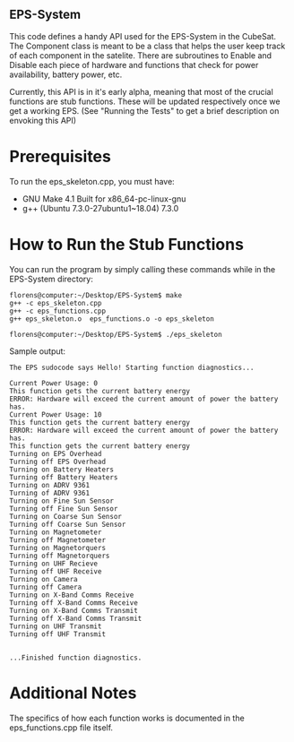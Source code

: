 ## EPS-System

This code defines a handy API used for the EPS-System in the CubeSat. The Component class
is meant to be a class that helps the user keep track of each component in the 
satelite. There are subroutines to Enable and Disable each piece of hardware and functions that check for power availability, battery power, etc.

Currently, this API is in it's early alpha, meaning that most of the crucial
functions are stub functions. These will be updated respectively once we get a working
EPS. (See "Running the Tests" to get a brief description on envoking this API)

# Prerequisites

To run the eps_skeleton.cpp, you must have:

- GNU Make 4.1 Built for x86_64-pc-linux-gnu
- g++ (Ubuntu 7.3.0-27ubuntu1~18.04) 7.3.0

# How to Run the Stub Functions

You can run the program by simply calling these commands while in the EPS-System
directory:

```
florens@computer:~/Desktop/EPS-System$ make
g++ -c eps_skeleton.cpp
g++ -c eps_functions.cpp
g++ eps_skeleton.o  eps_functions.o -o eps_skeleton

florens@computer:~/Desktop/EPS-System$ ./eps_skeleton 
```
Sample output:

```
The EPS sudocode says Hello! Starting function diagnostics...

Current Power Usage: 0
This function gets the current battery energy
ERROR: Hardware will exceed the current amount of power the battery has.
Current Power Usage: 10
This function gets the current battery energy
ERROR: Hardware will exceed the current amount of power the battery has.
This function gets the current battery energy
Turning on EPS Overhead
Turning off EPS Overhead
Turning on Battery Heaters
Turning off Battery Heaters
Turning on ADRV 9361
Turning of ADRV 9361
Turning on Fine Sun Sensor
Turning off Fine Sun Sensor
Turning on Coarse Sun Sensor
Turning off Coarse Sun Sensor
Turning on Magnetometer
Turning off Magnetometer
Turning on Magnetorquers
Turning off Magnetorquers
Turning on UHF Recieve
Turning off UHF Receive
Turning on Camera
Turning off Camera
Turning on X-Band Comms Receive
Turning off X-Band Comms Receive
Turning on X-Band Comms Transmit
Turning off X-Band Comms Transmit
Turning on UHF Transmit
Turning off UHF Transmit


...Finished function diagnostics.
```
# Additional Notes

The specifics of how each function works is documented in the eps_functions.cpp
file itself.